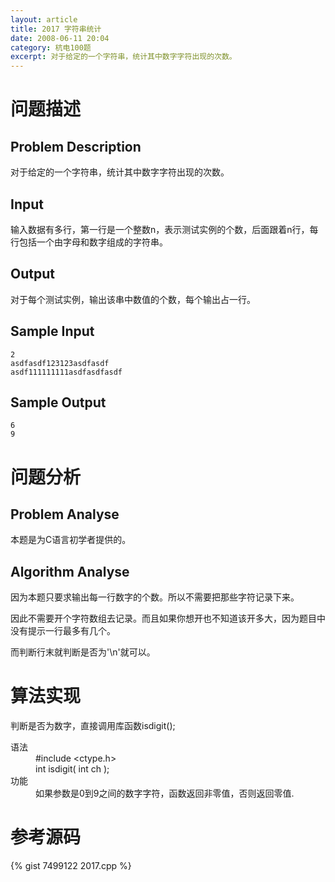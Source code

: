 ```yaml
---
layout: article
title: 2017 字符串统计
date: 2008-06-11 20:04
category: 杭电100题
excerpt: 对于给定的一个字符串，统计其中数字字符出现的次数。
---
```

# 问题描述

## Problem Description

对于给定的一个字符串，统计其中数字字符出现的次数。

## Input

输入数据有多行，第一行是一个整数n，表示测试实例的个数，后面跟着n行，每行包括一个由字母和数字组成的字符串。

## Output

对于每个测试实例，输出该串中数值的个数，每个输出占一行。

## Sample Input

    2
    asdfasdf123123asdfasdf
    asdf111111111asdfasdfasdf

## Sample Output

    6
    9

# 问题分析

## Problem Analyse

本题是为C语言初学者提供的。

## Algorithm Analyse

因为本题只要求输出每一行数字的个数。所以不需要把那些字符记录下来。

因此不需要开个字符数组去记录。而且如果你想开也不知道该开多大，因为题目中没有提示一行最多有几个。

而判断行末就判断是否为'\n'就可以。

# 算法实现

判断是否为数字，直接调用库函数isdigit();

<dl>
  <dt>语法</dt>
  <dd>#include &lt;ctype.h&gt;</dd>
  <dd>int isdigit( int ch );</dd>
  <dt>功能</dt>
  <dd>如果参数是0到9之间的数字字符，函数返回非零值，否则返回零值.</dd>
</dl>

# 参考源码

{% gist 7499122 2017.cpp %}
